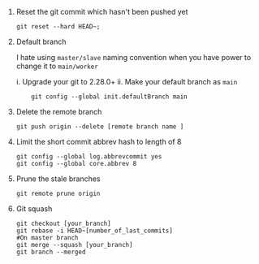 1. Reset the git commit which hasn't been pushed yet

	``` git reset --hard HEAD~; ``` 
	
2. Default branch 

	I hate using ```master/slave``` naming convention when you have power to change it to ```main/worker``` 
	
	i.  Upgrade your git to 2.28.0+
	ii. Make your default branch as ```main```
	```
		git config --global init.defaultBranch main
	```	
3. Delete the remote branch 
	``` 
	git push origin --delete [remote branch name ]
	``` 
4. Limit the short commit abbrev hash to length of 8
	```
	git config --global log.abbrevcommit yes
	git config --global core.abbrev 8
	```
5. Prune the stale branches 
	``` 
	git remote prune origin 
	``` 
	
6. Git squash 
	```
	git checkout [your_branch]
	git rebase -i HEAD~[number_of_last_commits]
	#On master branch
	git merge --squash [your_branch]
	git branch --merged
	```
